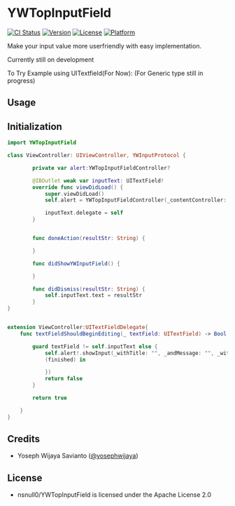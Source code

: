 # YWTopInputField
[![CI Status](https://travis-ci.org/nsnull0/YWTopInputField.svg?branch=master)](https://travis-ci.org/nsnull0/YWTopInputField)
[![Version](https://img.shields.io/cocoapods/v/YWTopInputField.svg?style=flat)](https://cocoapods.org/pods/YWTopInputField)
[![License](https://img.shields.io/cocoapods/l/YWTopInputField.svg?style=flat)](https://cocoapods.org/pods/YWTopInputField)
[![Platform](https://img.shields.io/cocoapods/p/YWTopInputField.svg?style=flat)](https://cocoapods.org/pods/YWTopInputField)

Make your input value more  userfriendly with easy implementation.


Currently still on development

To Try Example using UITextfield(For Now): (For Generic type still in progress)

## Usage
## Initialization
```swift
import YWTopInputField

class ViewController: UIViewController, YWInputProtocol {

        private var alert:YWTopInputFieldController?

        @IBOutlet weak var inputText: UITextField!
        override func viewDidLoad() {
            super.viewDidLoad()
            self.alert = YWTopInputFieldController(_contentController: self, _andDelegate: self)

            inputText.delegate = self
        }


        func doneAction(resultStr: String) {

        }

        func didShowYWInputField() {

        }

        func didDismiss(resultStr: String) {
            self.inputText.text = resultStr
        }
}


extension ViewController:UITextFieldDelegate{
    func textFieldShouldBeginEditing(_ textField: UITextField) -> Bool {

        guard textField != self.inputText else {
            self.alert!.showInput(_withTitle: "", _andMessage: "", _withContentString: textField.text!, completion: {
            (finished) in

            })
            return false
        }

        return true

    }
}

```

## Credits
- Yoseph Wijaya Savianto ([@yosephwijaya](http://yoseph.ws))

## License
- nsnull0/YWTopInputField is licensed under the Apache License 2.0

